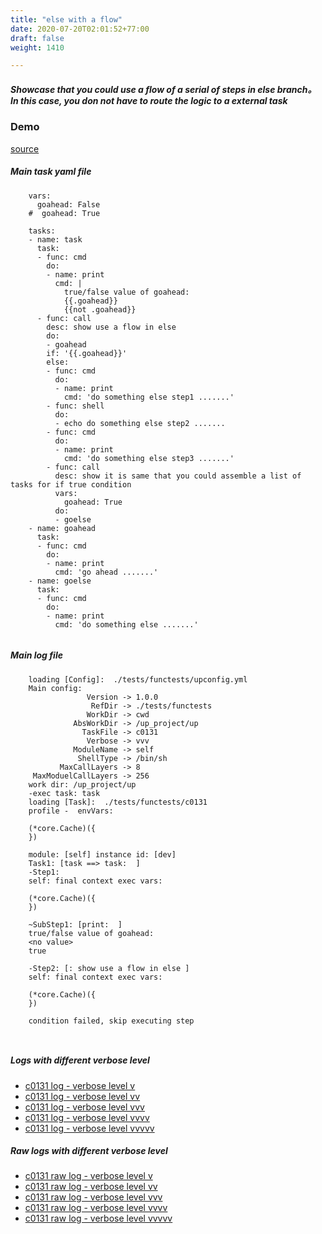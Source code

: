 ```yaml
---
title: "else with a flow"
date: 2020-07-20T02:01:52+77:00
draft: false
weight: 1410

---
```


##### Showcase that you could use a flow of a serial of steps in else branch。 In this case, you don not have to route the logic to a external task


### Demo








[source](https://github.com/upcmd/up/blob/master/tests/functests/c0131.yml)

##### Main task yaml file
```
    vars:
      goahead: False
    #  goahead: True
    
    tasks:
    - name: task
      task:
      - func: cmd
        do:
        - name: print
          cmd: |
            true/false value of goahead:
            {{.goahead}}
            {{not .goahead}}
      - func: call
        desc: show use a flow in else
        do:
        - goahead
        if: '{{.goahead}}'
        else:
        - func: cmd
          do:
          - name: print
            cmd: 'do something else step1 .......'
        - func: shell
          do:
          - echo do something else step2 .......
        - func: cmd
          do:
          - name: print
            cmd: 'do something else step3 .......'
        - func: call
          desc: show it is same that you could assemble a list of tasks for if true condition
          vars:
            goahead: True
          do:
          - goelse
    - name: goahead
      task:
      - func: cmd
        do:
        - name: print
          cmd: 'go ahead .......'
    - name: goelse
      task:
      - func: cmd
        do:
        - name: print
          cmd: 'do something else .......'
    
```
##### Main log file
```
    loading [Config]:  ./tests/functests/upconfig.yml
    Main config:
                 Version -> 1.0.0
                  RefDir -> ./tests/functests
                 WorkDir -> cwd
              AbsWorkDir -> /up_project/up
                TaskFile -> c0131
                 Verbose -> vvv
              ModuleName -> self
               ShellType -> /bin/sh
           MaxCallLayers -> 8
     MaxModuelCallLayers -> 256
    work dir: /up_project/up
    -exec task: task
    loading [Task]:  ./tests/functests/c0131
    profile -  envVars:
    
    (*core.Cache)({
    })
    
    module: [self] instance id: [dev]
    Task1: [task ==> task:  ]
    -Step1:
    self: final context exec vars:
    
    (*core.Cache)({
    })
    
    ~SubStep1: [print:  ]
    true/false value of goahead:
    <no value>
    true
    
    -Step2: [: show use a flow in else ]
    self: final context exec vars:
    
    (*core.Cache)({
    })
    
    condition failed, skip executing step 
    
    
```


##### Logs with different verbose level
* [c0131 log - verbose level v](../../logs/c0131_v)
* [c0131 log - verbose level vv](../../logs/c0131_vv)
* [c0131 log - verbose level vvv](../../logs/c0131_vvvv)
* [c0131 log - verbose level vvvv](../../logs/c0131_vvvv)
* [c0131 log - verbose level vvvvv](../../logs/c0131_vvvvv)

##### Raw logs with different verbose level
* [c0131 raw log - verbose level v](../../reflogs/c0131_v.log)
* [c0131 raw log - verbose level vv](../../reflogs/c0131_vv.log)
* [c0131 raw log - verbose level vvv](../../reflogs/c0131_vvv.log)
* [c0131 raw log - verbose level vvvv](../../reflogs/c0131_vvvv.log)
* [c0131 raw log - verbose level vvvvv](../../reflogs/c0131_vvvvv.log)







